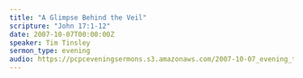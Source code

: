 ```yaml
---
title: "A Glimpse Behind the Veil"
scripture: "John 17:1-12"
date: 2007-10-07T00:00:00Z
speaker: Tim Tinsley
sermon_type: evening
audio: https://pcpceveningsermons.s3.amazonaws.com/2007-10-07_evening_tinsley.mp3 
---
```



